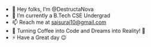 - 👋 Hey folks, I’m @DestructaNova
- 🌱 I’m currently a B.Tech CSE Undergrad 
- 📫 Reach me at saisuraj10@gmail.com
- 👀 Turning Coffee into Code and Dreams into Reality! 🚀
- ⚡ Have a Great day 😉

<!---
DestructaNova/DestructaNova is a ✨ special ✨ repository because its `README.md` (this file) appears on your GitHub profile.
You can click the Preview link to take a look at your changes.
--->
